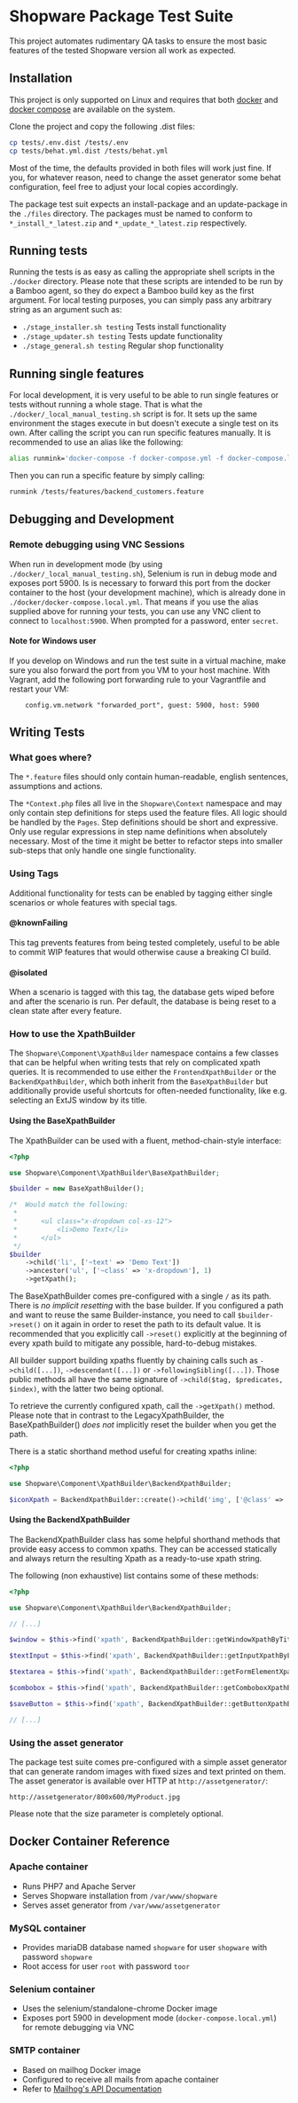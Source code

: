 Shopware Package Test Suite
===========================

This project automates rudimentary QA tasks to ensure the most basic features of the tested Shopware version all work
as expected.

## Installation
This project is only supported on Linux and requires that both [docker](https://docs.docker.com/engine/installation/linux/) 
and [docker compose](https://docs.docker.com/compose/) are available on the system.

Clone the project and copy the following .dist files:

```bash
cp tests/.env.dist /tests/.env
cp tests/behat.yml.dist /tests/behat.yml
```

Most of the time, the defaults provided in both files will work just fine. If you, for whatever reason, need to change
the asset generator some behat configuration, feel free to adjust your local copies accordingly.

The package test suit expects an install-package and an update-package in the `./files` directory. The packages must be
named to conform to `*_install_*_latest.zip` and `*_update_*_latest.zip` respectively.

## Running tests
Running the tests is as easy as calling the appropriate shell scripts in the `./docker` directory. Please note that these
scripts are intended to be run by a Bamboo agent, so they do expect a Bamboo build key as the first argument. For local
testing purposes, you can simply pass any arbitrary string as an argument such as:

* `./stage_installer.sh testing` Tests install functionality
* `./stage_updater.sh testing` Tests update functionality
* `./stage_general.sh testing` Regular shop functionality

## Running single features
For local development, it is very useful to be able to run single features or tests without running a whole stage. That
is what the `./docker/_local_manual_testing.sh` script is for. It sets up the same environment the stages execute in but
doesn't execute a single test on its own. After calling the script you can run specific features manually. It is recommended
to use an alias like the following:
 
 ```bash
alias runmink='docker-compose -f docker-compose.yml -f docker-compose.local.yml run --rm behat ./behat $1 --format=pretty --out=std --format=junit --out=/logs/mink'
 ```

 Then you can run a specific feature by simply calling:

 ```bash
runmink /tests/features/backend_customers.feature
 ```
 
 
## Debugging and Development

### Remote debugging using VNC Sessions
When run in development mode (by using `./docker/_local_manual_testing.sh`), Selenium is run in debug mode and exposes
port 5900. Is is necessary to forward this port from the docker container to the host (your development machine), which
is already done in `./docker/docker-compose.local.yml`. That means if you use the alias supplied above for running your
tests, you can use any VNC client to connect to `localhost:5900`. When prompted for a password, enter `secret`.

#### Note for Windows user
If you develop on Windows and run the test suite in a virtual machine, make sure you also forward the port from you VM
to your host machine. With Vagrant, add the following port forwarding rule to your Vagrantfile and restart your VM:

```
    config.vm.network "forwarded_port", guest: 5900, host: 5900
```

## Writing Tests

### What goes where?
The `*.feature` files should only contain human-readable, english sentences, assumptions and actions.

The `*Context.php` files all live in the `Shopware\Context` namespace and may only contain step definitions for
steps used the feature files. All logic should be handled by the `Pages`. Step definitions should be short and expressive. 
Only use regular expressions in step name definitions when absolutely necessary. Most of the time it might be better to
refactor steps into smaller sub-steps that only handle one single functionality.

### Using Tags

Additional functionality for tests can be enabled by tagging either single scenarios or whole features
with special tags.

#### @knownFailing
This tag prevents features from being tested completely, useful to be able to commit WIP features
that would otherwise cause a breaking CI build.

#### @isolated
When a scenario is tagged with this tag, the database gets wiped before and after the scenario is run.
Per default, the database is being reset to a clean state after every feature.

### How to use the XpathBuilder
The `Shopware\Component\XpathBuilder` namespace contains a few classes that can be helpful when writing tests that rely 
on complicated xpath queries. It is recommended to use either the `FrontendXpathBuilder` or the `BackendXpathBuilder`, 
which both inherit from the `BaseXpathBuilder` but additionally provide useful shortcuts for often-needed functionality, 
like e.g. selecting an ExtJS window by its title.

#### Using the BaseXpathBuilder
The XpathBuilder can be used with a fluent, method-chain-style interface:

```php
<?php

use Shopware\Component\XpathBuilder\BaseXpathBuilder;

$builder = new BaseXpathBuilder();

/*  Would match the following:
 *
 *      <ul class="x-dropdown col-xs-12">
 *          <li>Demo Text</li>
 *      </ul>
 */
$builder
    ->child('li', ['~text' => 'Demo Text'])
    ->ancestor('ul', ['~class' => 'x-dropdown'], 1)
    ->getXpath();

```

The BaseXpathBuilder comes pre-configured with a single `/` as its path. There is *no implicit resetting* with the base builder. 
If you configured a path and want to reuse the same Builder-instance, you need to call `$builder->reset()` on it again in 
order to reset the path to its default value. It is recommended that you explicitly call `->reset()` explicitly at the 
beginning of every xpath build to mitigate any possible, hard-to-debug mistakes.

All builder support building xpaths fluently by chaining calls such as `->child([...])`, `->descendant([...])` or 
`->followingSibling([...])`. Those public methods all have the same signature of `->child($tag, $predicates, $index)`, with
the latter two being optional.

To retrieve the currently configured xpath, call the `->getXpath()` method. Please note that in contrast to the LegacyXpathBuilder,
the BaseXpathBuilder() *does not* implicitly reset the builder when you get the path. 

There is a static shorthand method useful for creating xpaths inline:

```php
<?php

use Shopware\Component\XpathBuilder\BackendXpathBuilder;

$iconXpath = BackendXpathBuilder::create()->child('img', ['@class' => 'icon-smiley'])->getXpath();
```

#### Using the BackendXpathBuilder
The BackendXpathBuilder class has some helpful shorthand methods that provide easy access to common xpaths. They can
be accessed statically and always return the resulting Xpath as a ready-to-use xpath string.

The following (non exhaustive) list contains some of these methods:

```php
<?php

use Shopware\Component\XpathBuilder\BackendXpathBuilder;

// [...]

$window = $this->find('xpath', BackendXpathBuilder::getWindowXpathByTitle('Kundenverwaltung'));

$textInput = $this->find('xpath', BackendXpathBuilder::getInputXpathByLabel('Email:'));

$textarea = $this->find('xpath', BackendXpathBuilder::getFormElementXpathByLabel('textarea', 'Kommentar:'));

$combobox = $this->find('xpath', BackendXpathBuilder::getComboboxXpathByLabel('Steuersatz:'));

$saveButton = $this->find('xpath', BackendXpathBuilder::getButtonXpathByLabel('Speichern'));

// [...]

```

### Using the asset generator
The package test suite comes pre-configured with a simple asset generator that can generate random images with fixed
sizes and text printed on them. The asset generator is available over HTTP at `http://assetgenerator/`:
 ```
 http://assetgenerator/800x600/MyProduct.jpg
 ```

Please note that the size parameter is completely optional.

## Docker Container Reference

### Apache container
* Runs PHP7 and Apache Server
* Serves Shopware installation from `/var/www/shopware`
* Serves asset generator from `/var/www/assetgenerator`

### MySQL container
* Provides mariaDB database named `shopware` for user `shopware` with password `shopware`
* Root access for user `root` with password `toor`

### Selenium container
* Uses the selenium/standalone-chrome Docker image
* Exposes port 5900 in development mode (`docker-compose.local.yml`) for remote debugging via VNC

### SMTP container
* Based on mailhog Docker image
* Configured to receive all mails from apache container
* Refer to [Mailhog's API Documentation](https://github.com/mailhog/MailHog/blob/master/docs/APIv2.md)